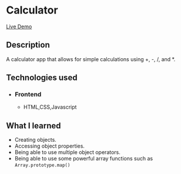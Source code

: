 # Calculator
[Live Demo](https://www.anmoljandaur.com/Calculator/)

## Description
A calculator app that allows for simple calculations using +, -, /, and *.

## Technologies used

- ### Frontend
  - HTML,CSS,Javascript

## What I learned
- Creating objects.
- Accessing object properties.
- Being able to use multiple object operators.
- Being able to use some powerful array functions such as `Array.prototype.map()`
